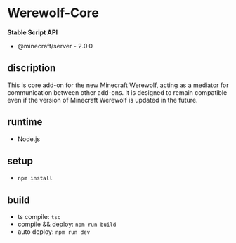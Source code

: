 # Werewolf-Core
**Stable Script API**
- @minecraft/server - 2.0.0

## discription
This is core add-on for the new Minecraft Werewolf, acting as a mediator for communication between other add-ons. It is designed to remain compatible even if the version of Minecraft Werewolf is updated in the future.

## runtime
- Node.js

## setup
- `npm install`

## build
- ts compile: `tsc`
- compile && deploy: `npm run build`
- auto deploy: `npm run dev`